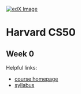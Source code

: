[![edX Image][edX_link]][edX_url]
# Harvard CS50

## Week 0

Helpful links:

* [course homepage][homepage_link]
* [syllabus][syllabus_link]

[syllabus_link]: http://cdn.cs50.net/2016/x/references/syllabus/syllabus.html
[homepage_link]: https://www.edx.org/course/introduction-computer-science-harvardx-cs50x
[edX_link]: https://d37djvu3ytnwxt.cloudfront.net/static/images/edx-theme/edx-header-logo.517a627deaad.png
[edX_url]: https://courses.edx.org/courses/course-v1:HarvardX+CS50+X/info
